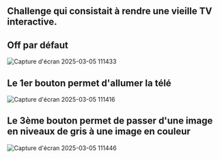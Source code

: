 ## Challenge qui consistait à rendre une vieille TV interactive.


## Off par défaut

![Capture d'écran 2025-03-05 111433](https://github.com/user-attachments/assets/bd71ba29-9d6c-463f-9157-85d378d2c326)

## Le 1er bouton permet d'allumer la télé

![Capture d'écran 2025-03-05 111416](https://github.com/user-attachments/assets/2536edc0-3396-4ef4-befd-520215067cf0)

## Le 3ème bouton permet de passer d'une image en niveaux de gris à une image en couleur

![Capture d'écran 2025-03-05 111446](https://github.com/user-attachments/assets/c4fc5d95-4152-45c9-975c-9d8908ba2b3d)
